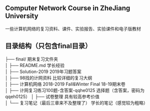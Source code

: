 ## Computer Network Course in ZheJiang University  

一些计算机网络的复习资料、课件、实验报告、实验课件和电子版教材  

## 目录结构（只包含final目录）  

├── final/                                          						   期末复习文件夹  
│     ├── README.md                                   			       学长经验    
│     ├── Solution-2019                               				     2019年习题答案  
│     ├── 98找的计网资料                               		         比较详细的复习大纲  
│     ├── 计算机网络 2018-2019 Fall&Winter Final                    18-19期末卷  
│     ├── 计网复习练习100题-含答案-qqhe0125                          选择题（含答案，密码为qqeh0125） 
│     ├── 试卷整理                                     				     具有较高参考价值   
│     └── 复习笔记（最后三章来不及整理了）                            学长的笔记（感觉较为粗略）  

